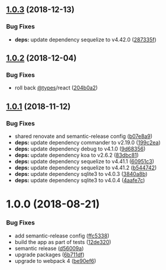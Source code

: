 ## [1.0.3](https://github.com/mike-works/vscode-fundamentals/compare/v1.0.2...v1.0.3) (2018-12-13)


### Bug Fixes

* **deps:** update dependency sequelize to v4.42.0 ([287335f](https://github.com/mike-works/vscode-fundamentals/commit/287335f))

## [1.0.2](https://github.com/mike-works/vscode-fundamentals/compare/v1.0.1...v1.0.2) (2018-12-04)


### Bug Fixes

* roll back [@types](https://github.com/types)/react ([204b0a2](https://github.com/mike-works/vscode-fundamentals/commit/204b0a2))

## [1.0.1](https://github.com/mike-works/vscode-fundamentals/compare/v1.0.0...v1.0.1) (2018-11-12)


### Bug Fixes

* shared renovate and semantic-release config ([b07e8a9](https://github.com/mike-works/vscode-fundamentals/commit/b07e8a9))
* **deps:** update dependency commander to v2.19.0 ([199c2ea](https://github.com/mike-works/vscode-fundamentals/commit/199c2ea))
* **deps:** update dependency debug to v4.1.0 ([9d68356](https://github.com/mike-works/vscode-fundamentals/commit/9d68356))
* **deps:** update dependency koa to v2.6.2 ([83dbc81](https://github.com/mike-works/vscode-fundamentals/commit/83dbc81))
* **deps:** update dependency sequelize to v4.41.1 ([60951c3](https://github.com/mike-works/vscode-fundamentals/commit/60951c3))
* **deps:** update dependency sequelize to v4.41.2 ([b544742](https://github.com/mike-works/vscode-fundamentals/commit/b544742))
* **deps:** update dependency sqlite3 to v4.0.3 ([3840a8b](https://github.com/mike-works/vscode-fundamentals/commit/3840a8b))
* **deps:** update dependency sqlite3 to v4.0.4 ([4aafe7c](https://github.com/mike-works/vscode-fundamentals/commit/4aafe7c))

# 1.0.0 (2018-08-21)


### Bug Fixes

* add semantic-release config ([ffc5338](https://github.com/mike-works/vscode-fundamentals/commit/ffc5338))
* build the app as part of tests ([12de320](https://github.com/mike-works/vscode-fundamentals/commit/12de320))
* semantic release ([d56009a](https://github.com/mike-works/vscode-fundamentals/commit/d56009a))
* upgrade packages ([6b711df](https://github.com/mike-works/vscode-fundamentals/commit/6b711df))
* upgrade to webpack 4 ([be90ef6](https://github.com/mike-works/vscode-fundamentals/commit/be90ef6))
